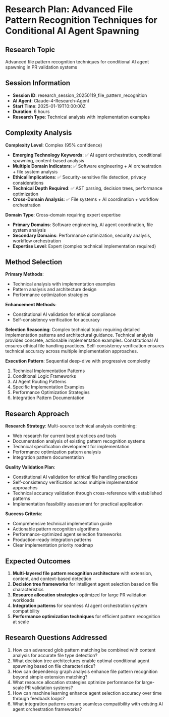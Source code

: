 # Research Plan: Advanced File Pattern Recognition Techniques for Conditional AI Agent Spawning

## Research Topic
Advanced file pattern recognition techniques for conditional AI agent spawning in PR validation systems

## Session Information
- **Session ID**: research_session_20250119_file_pattern_recognition
- **AI Agent**: Claude-4-Research-Agent
- **Start Time**: 2025-01-19T10:00:00Z
- **Duration**: 6 hours
- **Research Type**: Technical analysis with implementation examples

## Complexity Analysis
**Complexity Level**: Complex (95% confidence)
- **Emerging Technology Keywords**: ✅ AI agent orchestration, conditional spawning, content-based analysis
- **Multiple Domain Indicators**: ✅ Software engineering + AI orchestration + file system analysis
- **Ethical Implications**: ✅ Security-sensitive file detection, privacy considerations
- **Technical Depth Required**: ✅ AST parsing, decision trees, performance optimization
- **Cross-Domain Analysis**: ✅ File systems + AI coordination + workflow orchestration

**Domain Type**: Cross-domain requiring expert expertise
- **Primary Domains**: Software engineering, AI agent coordination, file system analysis
- **Secondary Domains**: Performance optimization, security analysis, workflow orchestration
- **Expertise Level**: Expert (complex technical implementation required)

## Method Selection
**Primary Methods**: 
- Technical analysis with implementation examples
- Pattern analysis and architecture design
- Performance optimization strategies

**Enhancement Methods**:
- Constitutional AI validation for ethical compliance
- Self-consistency verification for accuracy

**Selection Reasoning**: 
Complex technical topic requiring detailed implementation patterns and architectural guidance. Technical analysis provides concrete, actionable implementation examples. Constitutional AI ensures ethical file handling practices. Self-consistency verification ensures technical accuracy across multiple implementation approaches.

**Execution Pattern**: Sequential deep-dive with progressive complexity
1. Technical Implementation Patterns
2. Conditional Logic Frameworks  
3. AI Agent Routing Patterns
4. Specific Implementation Examples
5. Performance Optimization Strategies
6. Integration Pattern Documentation

## Research Approach
**Research Strategy**: Multi-source technical analysis combining:
- Web research for current best practices and tools
- Documentation analysis of existing pattern recognition systems
- Technical specification development for implementation
- Performance optimization pattern analysis
- Integration pattern documentation

**Quality Validation Plan**:
- Constitutional AI validation for ethical file handling practices
- Self-consistency verification across multiple implementation approaches
- Technical accuracy validation through cross-reference with established patterns
- Implementation feasibility assessment for practical application

**Success Criteria**:
- Comprehensive technical implementation guide
- Actionable pattern recognition algorithms
- Performance-optimized agent selection frameworks
- Production-ready integration patterns
- Clear implementation priority roadmap

## Expected Outcomes
1. **Multi-layered file pattern recognition architecture** with extension, content, and context-based detection
2. **Decision tree frameworks** for intelligent agent selection based on file characteristics
3. **Resource allocation strategies** optimized for large PR validation workloads
4. **Integration patterns** for seamless AI agent orchestration system compatibility
5. **Performance optimization techniques** for efficient pattern recognition at scale

## Research Questions Addressed
1. How can advanced glob pattern matching be combined with content analysis for accurate file type detection?
2. What decision tree architectures enable optimal conditional agent spawning based on file characteristics?
3. How can dependency graph analysis enhance file pattern recognition beyond simple extension matching?
4. What resource allocation strategies optimize performance for large-scale PR validation systems?
5. How can machine learning enhance agent selection accuracy over time through feedback loops?
6. What integration patterns ensure seamless compatibility with existing AI agent orchestration frameworks?